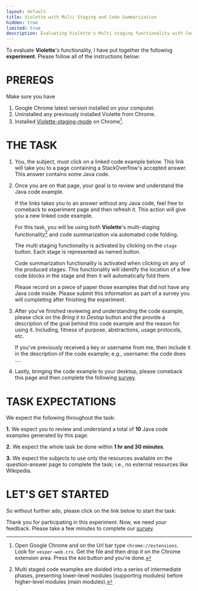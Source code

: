 ```yaml
---
layout: default
title: Violette with Multi Staging and Code Summarization
hidden: true
limited: true
description: Evaluating Violette's Multi staging functionality with Code summarization support.
---
```


To evaluate **Violette**'s functionality, I have put together the following
**experiment**. Please follow all of the instructions below:


# PREREQS

Make sure you have

1. Google Chrome latest version installed on your computer.
2. Uninstalled any previously installed Violette from Chrome.
3. Installed <a href="https://www.dropbox.com/s/b9148o15se0u8wa/violette-staging.crx?dl=0" target="_blank">Violette-staging-mode</a> on Chrome[^1].

# THE TASK

1. You, the subject, must click on a linked code example below.
This link will take you to a page containing a StackOverflow's accepted answer.
This answer contains some Java code.

2. Once you are on that page, your goal is to review and understand the Java
code example.

    If the links takes you to an answer without any Java code, feel free to
    comeback to experiment page and then refresh it. This action will give you
    a new linked code example.

    For this task, you will be using both **Violette**'s multi-staging
    functionality[^2] and code summarization via automated code folding.

    The multi staging functionality is activated by clicking on the `stage` button.
    Each stage is represented as named button.

    Code summarization functionality is activated when clicking on any of the
    produced stages. This functionality will identify the location of a few code
    blocks in the stage and then it will automatically fold them.

    Please record on a piece of paper those examples that did not have any Java
    code inside. Please submit this information as part of a survey you will
    completing after finishing the experiment.  

3. After you've finished reviewing and understanding the code example, please
click on the _Bring it to Destop_ button and the provide a description of the
goal behind this code example and the reason for using it. Including, fitness of
purpose, abstractions, usage protocols, etc.

    If you've previously received a key or username from me,
    then include it in the description of the code example;
    e.g., username: the code does ....  

4. Lastly, bringing the code example to your desktop, please comeback this page
and then complete the following [survey](http://goo.gl/vzqmzG).

# TASK EXPECTATIONS

We expect the following throughout the task:

**1.** We expect you to review and understand a total of **10** Java code examples
generated by this page.

**2.** We expect the whole task be done within **1 hr and 30 minutes**.

**3.** We expect the subjects to use only the resources available on the
question-answer page to complete the task; i.e., no external resources like
Wikipedia.


# LET'S GET STARTED

So without further ado, please click on the link below to start the task:

<div id="example">
</div>


Thank you for participating in this experiment. Now, we need your feedback. Please take a few minutes to complete our [survey](http://goo.gl/vzqmzG).


<script>
  function shuffle(array) {
      var currentIndex = array.length
        , temporaryValue
        , randomIndex
        ;

      // While there remain elements to shuffle...
      while (0 !== currentIndex) {

        // Pick a remaining element...
        randomIndex   = Math.floor(Math.random() * currentIndex);
        currentIndex -= 1;

        // And swap it with the current element.
        temporaryValue      = array[currentIndex];
        array[currentIndex] = array[randomIndex];
        array[randomIndex]  = temporaryValue;
      }

      return array;
  }

  $(document).ready(function(){



     // use this https://github.com/marcuswestin/store.js
     // http://jsfiddle.net/hHLXr/12/
     // http://okta6.ideone.com/gfx2/js/ideone-index.js
     // http://html5demos.com/contenteditable
     var cached   = JSON.parse(window.localStorage.getItem('cached'));
     var shuffled = shuffle(cached.items);

     var selected = shuffled[0] || null;
     if(selected != null){

       var replace = $("<div/>", {'class':'file-editor', 'html': 'A. ', 'style': 'font-weight: bold;'});
       var link    = $('<a>', {
        'text': selected.title,
        'href': selected.href,
        'target': selected.target,
        'style': 'cursor: pointer;'
       });

       replace.append(link);

       $("#example").replaceWith(replace);
     }


  });
</script>

[^1]: Open Google Chrome and on the Url bar type `chrome://extensions`. Look for `vesper-web.crx`. Get the file and then drop it on the Chrome extension area. Press the `Add` button and you're done.

[^2]: Multi staged code examples are divided into a series of intermediate phases, presenting lower-level modules (supporting modules) before higher-level modules (main modules).

